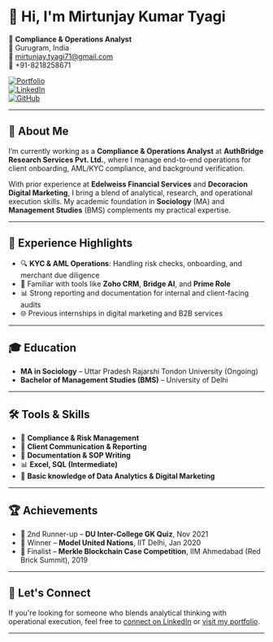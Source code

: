 # 👋 Hi, I'm Mirtunjay Kumar Tyagi

🎯 **Compliance & Operations Analyst**  
📍 Gurugram, India  
📧 mirtunjay.tyagi71@gmail.com  
📱 +91-8218258671  

[![Portfolio](https://img.shields.io/badge/Portfolio-Visit-blue?style=flat-square&logo=google-chrome)](https://mirtunjay-tyagi-portfolio-hub.lovable.app/)  
[![LinkedIn](https://img.shields.io/badge/LinkedIn-Connect-blue?style=flat-square&logo=linkedin)](https://www.linkedin.com/in/mirtunjay-kumar-tyagi-9a2029194/)  
[![GitHub](https://img.shields.io/badge/GitHub-Follow-black?style=flat-square&logo=github)](https://github.com/Mirtunjay2511)

---

## 🧠 About Me

I’m currently working as a **Compliance & Operations Analyst** at **AuthBridge Research Services Pvt. Ltd.**, where I manage end-to-end operations for client onboarding, AML/KYC compliance, and background verification.  

With prior experience at **Edelweiss Financial Services** and **Decoracion Digital Marketing**, I bring a blend of analytical, research, and operational execution skills. My academic foundation in **Sociology** (MA) and **Management Studies** (BMS) complements my practical expertise.

---

## 💼 Experience Highlights

- 🔍 **KYC & AML Operations**: Handling risk checks, onboarding, and merchant due diligence  
- 🤖 Familiar with tools like **Zoho CRM**, **Bridge AI**, and **Prime Role**  
- 📊 Strong reporting and documentation for internal and client-facing audits  
- 🌐 Previous internships in digital marketing and B2B services

---

## 🎓 Education

- **MA in Sociology** – Uttar Pradesh Rajarshi Tondon University (Ongoing)  
- **Bachelor of Management Studies (BMS)** – University of Delhi  

---

## 🛠️ Tools & Skills

- 🧩 **Compliance & Risk Management**
- 💬 **Client Communication & Reporting**
- 📄 **Documentation & SOP Writing**
- 📊 **Excel, SQL (Intermediate)**
- 🧠 **Basic knowledge of Data Analytics & Digital Marketing**

---

## 🏆 Achievements

- 🥈 2nd Runner-up – **DU Inter-College GK Quiz**, Nov 2021  
- 🏅 Winner – **Model United Nations**, IIT Delhi, Jan 2020  
- 🧠 Finalist – **Merkle Blockchain Case Competition**, IIM Ahmedabad (Red Brick Summit), 2019

---

## 🔗 Let's Connect

If you're looking for someone who blends analytical thinking with operational execution, feel free to [connect on LinkedIn](https://www.linkedin.com/in/mirtunjay-kumar-tyagi-9a2029194/) or [visit my portfolio](https://mirtunjay-tyagi-portfolio-hub.lovable.app/).

---
